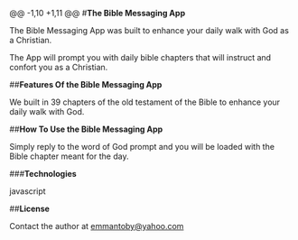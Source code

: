 @@ -1,10 +1,11 @@
#**The Bible Messaging App**

The Bible Messaging App was built to enhance your daily walk with God as a Christian.

The App will prompt you with daily bible chapters that will instruct and confort you as a Christian.

##**Features Of the Bible Messaging App**

We built in 39 chapters of the old testament of the Bible to enhance your daily walk with God.

##**How To Use the Bible Messaging App**

Simply reply to the word of God prompt and you will be loaded with the Bible chapter meant for the day.

###**Technologies**

javascript

##**License**

Contact the author at emmantoby@yahoo.com
